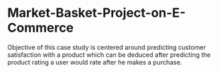 # Market-Basket-Project-on-E-Commerce
Objective of this case study is centered around predicting customer satisfaction with a product which can be deduced after predicting the product rating a user would rate after he makes a purchase.
